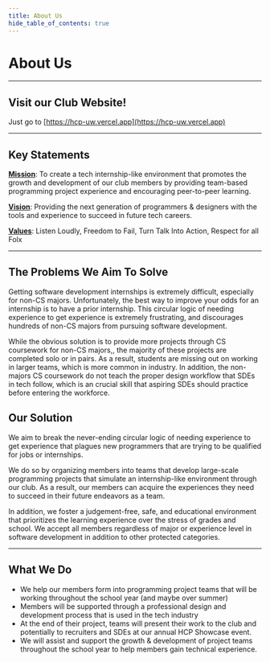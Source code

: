 ```yaml
---
title: About Us
hide_table_of_contents: true
---
```


# About Us

---

## Visit our Club Website!

Just go to [https://hcp-uw.vercel.app](https://hcp-uw.vercel.app)

---

## Key Statements

**<u>Mission</u>**: To create a tech internship-like environment that promotes the growth and development of our club members by providing team-based programming project experience and encouraging peer-to-peer learning.

**<u>Vision</u>**: Providing the next generation of programmers & designers with the tools and experience to succeed in future tech careers.

**<u>Values</u>**: Listen Loudly, Freedom to Fail, Turn Talk Into Action, Respect for all Folx

---

## The Problems We Aim To Solve

Getting software development internships is extremely difficult, especially for non-CS majors. Unfortunately, the best way to improve your odds for an internship is to have a prior internship. This circular logic of needing experience to get experience is extremely frustrating, and discourages hundreds of non-CS majors from pursuing software development.

While the obvious solution is to provide more projects through CS coursework for non-CS majors,, the majority of these projects are completed solo or in pairs. As a result, students are missing out on working in larger teams, which is more common in industry. In addition, the non-majors CS coursework do not teach the proper design workflow that SDEs in tech follow, which is an crucial skill that aspiring SDEs should practice before entering the workforce.

## Our Solution

We aim to break the never-ending circular logic of needing experience to get experience that plagues new programmers that are trying to be qualified for jobs or internships.

We do so by organizing members into teams that develop large-scale programming projects that simulate an internship-like environment through our club. As a result, our members can acquire the experiences they need to succeed in their future endeavors as a team.

In addition, we foster a judgement-free, safe, and educational environment that prioritizes the learning experience over the stress of grades and school. We accept all members regardless of major or experience level in software development in addition to other protected categories.

---

## What We Do

- We help our members form into programming project teams that will be working throughout the school year (and maybe over summer)
- Members will be supported through a professional design and development process that is used in the tech industry
- At the end of their project, teams will present their work to the club and potentially to recruiters and SDEs at our annual HCP Showcase event.
- We will assist and support the growth & development of project teams throughout the school year to help members gain technical experience.



